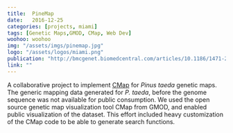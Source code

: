 ```yaml
---
title:  PineMap
date:   2016-12-25
categories: [projects, miami]
tags: [Genetic Maps,GMOD, CMap, Web Dev]
woohoo: woohoo
img: "/assets/imgs/pinemap.jpg"
logo: "/assets/logos/miami.png"
publication: "http://bmcgenet.biomedcentral.com/articles/10.1186/1471-2156-12-17"
link: ""
---
```


A collaborative project to implement <a href="http://gmod.org/wiki/CMap">CMap</a> for <i>Pinus taeda</i> genetic maps.
The generic mapping data generated for <i>P. taeda</i>, before the genome sequence was not available for public consumption.
We used the open source genetic map visualization tool CMap from GMOD, and enabled public visualization of the dataset.
This effort included heavy customization of the CMap code to be able to generate search functions.
